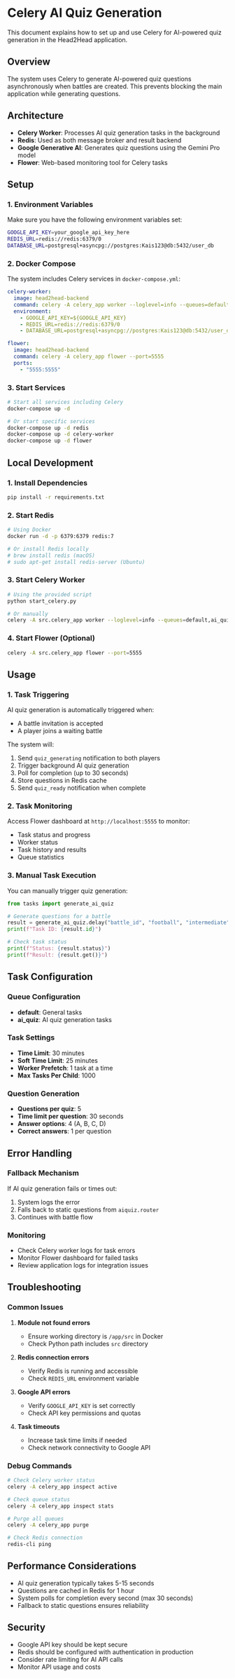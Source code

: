 # Celery AI Quiz Generation

This document explains how to set up and use Celery for AI-powered quiz generation in the Head2Head application.

## Overview

The system uses Celery to generate AI-powered quiz questions asynchronously when battles are created. This prevents blocking the main application while generating questions.

## Architecture

- **Celery Worker**: Processes AI quiz generation tasks in the background
- **Redis**: Used as both message broker and result backend
- **Google Generative AI**: Generates quiz questions using the Gemini Pro model
- **Flower**: Web-based monitoring tool for Celery tasks

## Setup

### 1. Environment Variables

Make sure you have the following environment variables set:

```bash
GOOGLE_API_KEY=your_google_api_key_here
REDIS_URL=redis://redis:6379/0
DATABASE_URL=postgresql+asyncpg://postgres:Kais123@db:5432/user_db
```

### 2. Docker Compose

The system includes Celery services in `docker-compose.yml`:

```yaml
celery-worker:
  image: head2head-backend
  command: celery -A celery_app worker --loglevel=info --queues=default,ai_quiz
  environment:
    - GOOGLE_API_KEY=${GOOGLE_API_KEY}
    - REDIS_URL=redis://redis:6379/0
    - DATABASE_URL=postgresql+asyncpg://postgres:Kais123@db:5432/user_db

flower:
  image: head2head-backend
  command: celery -A celery_app flower --port=5555
  ports:
    - "5555:5555"
```

### 3. Start Services

```bash
# Start all services including Celery
docker-compose up -d

# Or start specific services
docker-compose up -d redis
docker-compose up -d celery-worker
docker-compose up -d flower
```

## Local Development

### 1. Install Dependencies

```bash
pip install -r requirements.txt
```

### 2. Start Redis

```bash
# Using Docker
docker run -d -p 6379:6379 redis:7

# Or install Redis locally
# brew install redis (macOS)
# sudo apt-get install redis-server (Ubuntu)
```

### 3. Start Celery Worker

```bash
# Using the provided script
python start_celery.py

# Or manually
celery -A src.celery_app worker --loglevel=info --queues=default,ai_quiz
```

### 4. Start Flower (Optional)

```bash
celery -A src.celery_app flower --port=5555
```

## Usage

### 1. Task Triggering

AI quiz generation is automatically triggered when:
- A battle invitation is accepted
- A player joins a waiting battle

The system will:
1. Send `quiz_generating` notification to both players
2. Trigger background AI quiz generation
3. Poll for completion (up to 30 seconds)
4. Store questions in Redis cache
5. Send `quiz_ready` notification when complete

### 2. Task Monitoring

Access Flower dashboard at `http://localhost:5555` to monitor:
- Task status and progress
- Worker status
- Task history and results
- Queue statistics

### 3. Manual Task Execution

You can manually trigger quiz generation:

```python
from tasks import generate_ai_quiz

# Generate questions for a battle
result = generate_ai_quiz.delay("battle_id", "football", "intermediate")
print(f"Task ID: {result.id}")

# Check task status
print(f"Status: {result.status}")
print(f"Result: {result.get()}")
```

## Task Configuration

### Queue Configuration

- **default**: General tasks
- **ai_quiz**: AI quiz generation tasks

### Task Settings

- **Time Limit**: 30 minutes
- **Soft Time Limit**: 25 minutes
- **Worker Prefetch**: 1 task at a time
- **Max Tasks Per Child**: 1000

### Question Generation

- **Questions per quiz**: 5
- **Time limit per question**: 30 seconds
- **Answer options**: 4 (A, B, C, D)
- **Correct answers**: 1 per question

## Error Handling

### Fallback Mechanism

If AI quiz generation fails or times out:
1. System logs the error
2. Falls back to static questions from `aiquiz.router`
3. Continues with battle flow

### Monitoring

- Check Celery worker logs for task errors
- Monitor Flower dashboard for failed tasks
- Review application logs for integration issues

## Troubleshooting

### Common Issues

1. **Module not found errors**
   - Ensure working directory is `/app/src` in Docker
   - Check Python path includes `src` directory

2. **Redis connection errors**
   - Verify Redis is running and accessible
   - Check `REDIS_URL` environment variable

3. **Google API errors**
   - Verify `GOOGLE_API_KEY` is set correctly
   - Check API key permissions and quotas

4. **Task timeouts**
   - Increase task time limits if needed
   - Check network connectivity to Google API

### Debug Commands

```bash
# Check Celery worker status
celery -A celery_app inspect active

# Check queue status
celery -A celery_app inspect stats

# Purge all queues
celery -A celery_app purge

# Check Redis connection
redis-cli ping
```

## Performance Considerations

- AI quiz generation typically takes 5-15 seconds
- Questions are cached in Redis for 1 hour
- System polls for completion every second (max 30 seconds)
- Fallback to static questions ensures reliability

## Security

- Google API key should be kept secure
- Redis should be configured with authentication in production
- Consider rate limiting for AI API calls
- Monitor API usage and costs 